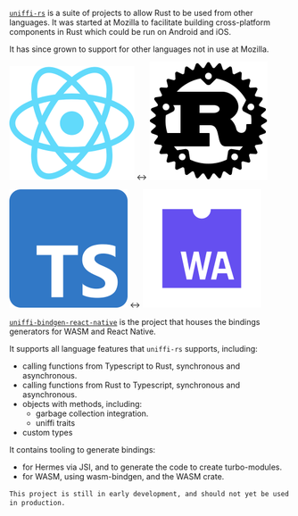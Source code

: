 [`uniffi-rs`](https://github.com/mozilla/uniffi-rs/blob/main/README.md) is a suite of projects to allow Rust to be used from other languages. It was started at Mozilla to facilitate building cross-platform components in Rust which could be run on Android and iOS.

It has since grown to support for other languages not in use at Mozilla.

![React Native Logo](images/react-native-logo.svg)
↔️
![Rust Logo](images/rust-logo.svg)

![Typescript logo](images/typescript-logo.svg)
↔️
![WASM logo](images/wasm-logo.svg)

[`uniffi-bindgen-react-native`](https://github.com/jhugman/uniffi-bindgen-react-native) is the project that houses the bindings generators for WASM and React Native.

It supports all language features that `uniffi-rs` supports, including:

- calling functions from Typescript to Rust, synchronous and asynchronous.
- calling functions from Rust to Typescript, synchronous and asynchronous.
- objects with methods, including:
    - garbage collection integration.
    - uniffi traits
- custom types

It contains tooling to generate bindings:

- for Hermes via JSI, and to generate the code to create turbo-modules.
- for WASM, using wasm-bindgen, and the WASM crate.

```admonish warning
This project is still in early development, and should not yet be used in production.
```
